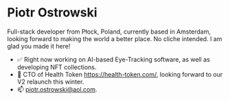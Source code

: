 # Piotr Ostrowski

Full-stack developer from Płock, Poland, currently based in Amsterdam, looking forward to making the world a better place. No cliche intended. I am glad you made it here!

  - ✅  Right now working on AI-based Eye-Tracking software, as well as developing NFT collections.
  - 👯  CTO of Health Token https://health-token.com/, looking forward to our V2 relaunch this winter.
  - 📫  piotr.ostrowski@aol.com.
